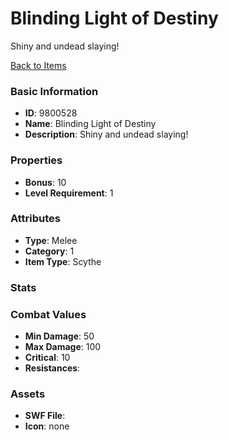 # Blinding Light of Destiny

Shiny and undead slaying!

[Back to Items](../items.md)

### Basic Information

- **ID**: 9800528
- **Name**: Blinding Light of Destiny
- **Description**: Shiny and undead slaying!

### Properties

- **Bonus**: 10
- **Level Requirement**: 1

### Attributes

- **Type**: Melee     
- **Category**: 1
- **Item Type**: Scythe

### Stats


### Combat Values

- **Min Damage**: 50
- **Max Damage**: 100
- **Critical**: 10
- **Resistances**: 

### Assets

- **SWF File**: 
- **Icon**: none

